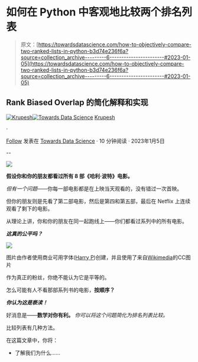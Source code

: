 # 如何在 Python 中客观地比较两个排名列表

> 原文：[https://towardsdatascience.com/how-to-objectively-compare-two-ranked-lists-in-python-b3d74e236f6a?source=collection_archive---------6-----------------------#2023-01-05](https://towardsdatascience.com/how-to-objectively-compare-two-ranked-lists-in-python-b3d74e236f6a?source=collection_archive---------6-----------------------#2023-01-05)

## Rank Biased Overlap 的简化解释和实现

[](https://krupesh-raikar.medium.com/?source=post_page-----b3d74e236f6a--------------------------------)[![Krupesh](../Images/e5cf0673fe40d115c29e4c6628395745.png)](https://krupesh-raikar.medium.com/?source=post_page-----b3d74e236f6a--------------------------------)[](https://towardsdatascience.com/?source=post_page-----b3d74e236f6a--------------------------------)[![Towards Data Science](../Images/a6ff2676ffcc0c7aad8aaf1d79379785.png)](https://towardsdatascience.com/?source=post_page-----b3d74e236f6a--------------------------------) [Krupesh](https://krupesh-raikar.medium.com/?source=post_page-----b3d74e236f6a--------------------------------)

·

[Follow](https://medium.com/m/signin?actionUrl=https%3A%2F%2Fmedium.com%2F_%2Fsubscribe%2Fuser%2F56234ae495ea&operation=register&redirect=https%3A%2F%2Ftowardsdatascience.com%2Fhow-to-objectively-compare-two-ranked-lists-in-python-b3d74e236f6a&user=Krupesh&userId=56234ae495ea&source=post_page-56234ae495ea----b3d74e236f6a---------------------post_header-----------) 发表在 [Towards Data Science](https://towardsdatascience.com/?source=post_page-----b3d74e236f6a--------------------------------) · 10 分钟阅读 · 2023年1月5日[](https://medium.com/m/signin?actionUrl=https%3A%2F%2Fmedium.com%2F_%2Fvote%2Ftowards-data-science%2Fb3d74e236f6a&operation=register&redirect=https%3A%2F%2Ftowardsdatascience.com%2Fhow-to-objectively-compare-two-ranked-lists-in-python-b3d74e236f6a&user=Krupesh&userId=56234ae495ea&source=-----b3d74e236f6a---------------------clap_footer-----------)

--

[](https://medium.com/m/signin?actionUrl=https%3A%2F%2Fmedium.com%2F_%2Fbookmark%2Fp%2Fb3d74e236f6a&operation=register&redirect=https%3A%2F%2Ftowardsdatascience.com%2Fhow-to-objectively-compare-two-ranked-lists-in-python-b3d74e236f6a&source=-----b3d74e236f6a---------------------bookmark_footer-----------)![](../Images/8ce80da25708928b0424823ff8e67be0.png)

**假设你和你的朋友都看过所有 8 部《哈利·波特》电影。**

*但有一个问题*——你每一部电影都是在上映当天观看的，没有错过一次首映。

但你的朋友则是先看了第二部电影，然后是第四和第五部，最后在 Netflix 上连续观看了剩下的电影。

从理论上讲，你和你的朋友在同一起跑线上——你们都看过系列中的所有电影。

***这真的公平吗？***

![](../Images/8368f473939f56ce003463091bdd50b2.png)

图片由作者使用商业可用字体([Harry P](https://fontswan.com/harry-potter-font/#4-caslon-antique))创建，并且使用了来自[Wikimedia](https://commons.wikimedia.org/wiki/File:Harry_Potter_Lightning.svg)的CC图片

作为真正的粉丝，你绝不能认为它是平等的。

怎么可能有人不看那部系列书的电影，**按顺序？**

***你认为这是亵渎！***

好消息是——**数学对你有利。** *你可以将这个问题简化为排名列表比较。*

比较列表有几种方法。

在这篇文章中，你将：

+   了解我们为什么……
